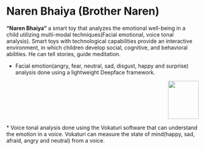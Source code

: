 # Naren Bhaiya (Brother Naren)
 **“Naren Bhaiya”** a smart toy that analyzes the emotional well-being in a child utilizing multi-modal techniques(Facial emotional, voice tonal analysis). Smart toys with technological capabilities provide an interactive environment, in which children develop social, cognitive, and behavioral abilities. He can tell stories, guide meditation.

* Facial emotion(angry, fear, neutral, sad, disgust, happy and surprise) analysis done using a lightweight Deepface framework.
<p align="right"><img src="https://raw.githubusercontent.com/serengil/deepface/master/icon/deepface-icon-labeled.png" width="80" height="100"></p>
* Voice tonal analysis done using the Vokaturi software that can understand the emotion in a voice. Vokaturi can measure the state of mind(happy, sad, afraid, angry and neutral) from a voice.
